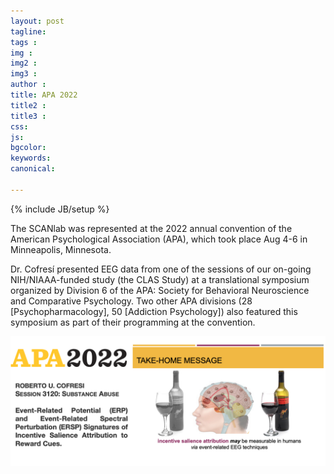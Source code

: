 ```yaml
---
layout: post
tagline: 
tags : 
img : 
img2 :
img3 : 
author : 
title: APA 2022
title2 : 
title3 : 
css: 
js: 
bgcolor: 
keywords: 
canonical:

---
```

{% include JB/setup %}


The SCANlab was represented at the 2022 annual convention of the American Psychological Association (APA), which took place Aug 4-6 in Minneapolis, Minnesota. <!--readmore-->

Dr. Cofresí presented EEG data from one of the sessions of our on-going NIH/NIAAA-funded study (the CLAS Study) at a translational symposium organized by Division 6 of the APA: Society for Behavioral Neuroscience and Comparative Psychology. Two other APA divisions  (28 [Psychopharmacology], 50 [Addiction Psychology]) also featured this symposium as part of their programming at the convention. 

![APA2022](/assets/images/news/APA2022.png)